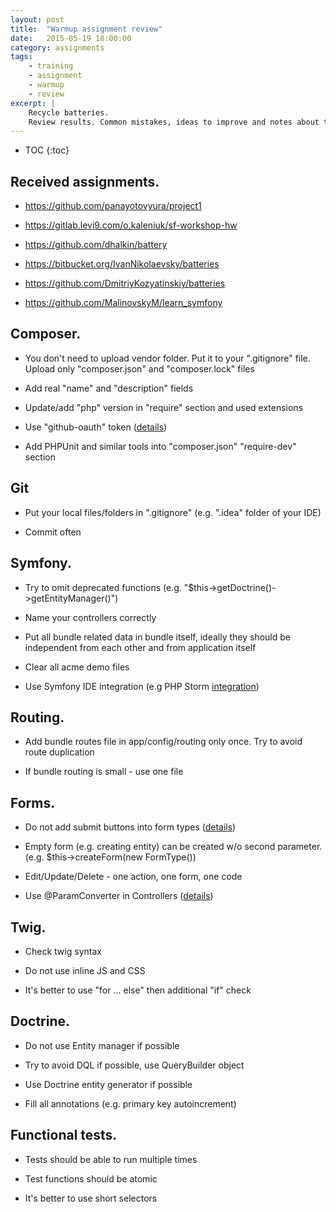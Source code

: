 ```yaml
---
layout: post
title:  "Warmup assignment review"
date:   2015-05-19 18:00:00
category: assignments
tags:
    - training
    - assignment
    - warmup
    - review
excerpt: |
    Recycle batteries.
    Review results. Common mistakes, ideas to improve and notes about this assignment.
---
```

* TOC
{:toc}

## Received assignments.

* https://github.com/panayotovyura/project1

* https://gitlab.levi9.com/o.kaleniuk/sf-workshop-hw

* https://github.com/dhalkin/battery

* https://bitbucket.org/IvanNikolaevsky/batteries

* https://github.com/DmitriyKozyatinskiy/batteries

* https://github.com/MalinovskyM/learn_symfony

## Composer.

* You don't need to upload vendor folder. Put it to your ".gitignore" file. Upload only "composer.json" and
   "composer.lock" files

* Add real "name" and "description" fields

* Update/add "php" version in "require" section and used extensions

* Use "github-oauth" token ([details][composer-gh-token])

* Add PHPUnit and similar tools into "composer.json" "require-dev" section

## Git

* Put your local files/folders in ".gitignore" (e.g. ".idea" folder of your IDE)

* Commit often

## Symfony.

* Try to omit deprecated functions (e.g. "$this->getDoctrine()->getEntityManager()")

* Name your controllers correctly

* Put all bundle related data in bundle itself, ideally they should be independent from each other and from application itself

* Clear all acme demo files 

* Use Symfony IDE integration (e.g PHP Storm [integration][phpstorm-integration])

## Routing.

* Add bundle routes file in app/config/routing only once. Try to avoid route duplication

* If bundle routing is small - use one file

## Forms.

* Do not add submit buttons into form types ([details][sf-forms-buttons])

* Empty form (e.g. creating entity) can be created w/o second parameter. (e.g. $this->createForm(new FormType())

* Edit/Update/Delete - one action, one form, one code

* Use @ParamConverter in Controllers ([details][sf-paramconverter])

## Twig.

* Check twig syntax

* Do not use inline JS and CSS

* It's better to use "for ... else" then additional "if" check

## Doctrine.

* Do not use Entity manager if possible

* Try to avoid DQL if possible, use QueryBuilder object

* Use Doctrine entity generator if possible

* Fill all annotations (e.g. primary key autoincrement)

## Functional tests.

* Tests should be able to run multiple times

* Test functions should be atomic

* It's better to use short selectors

[composer-gh-token]:        https://getcomposer.org/doc/articles/troubleshooting.md#api-rate-limit-and-oauth-tokens
[sf-forms-buttons]:         http://symfony.com/doc/current/best_practices/forms.html#form-button-configuration
[sf-paramconverter]:        http://symfony.com/doc/current/bundles/SensioFrameworkExtraBundle/annotations/converters.html
[phpstorm-integration]:     https://confluence.jetbrains.com/display/PhpStorm/Symfony+Development+using+PhpStorm